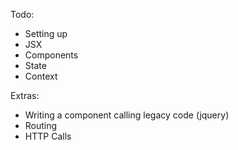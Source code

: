 Todo:
- Setting up
- JSX
- Components
- State
- Context

Extras:
- Writing a component calling legacy code (jquery)
- Routing
- HTTP Calls
